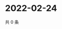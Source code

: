 # 2022-02-24

共 0 条

<!-- BEGIN WEIBO -->
<!-- 最后更新时间 Thu Feb 24 2022 16:17:55 GMT+0800 (China Standard Time) -->

<!-- END WEIBO -->
